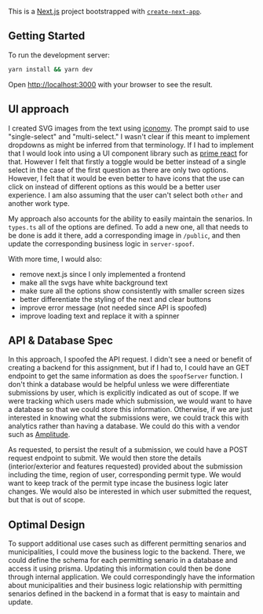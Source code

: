 This is a [Next.js](https://nextjs.org/) project bootstrapped with [`create-next-app`](https://github.com/vercel/next.js/tree/canary/packages/create-next-app).

## Getting Started

To run the development server:

```bash
yarn install && yarn dev
```

Open [http://localhost:3000](http://localhost:3000) with your browser to see the result.

## UI approach
I created SVG images from the text using [iconomy](https://run.iconomy.app/). The prompt said to use "single-select" and "multi-select." I wasn't clear if this meant to implement dropdowns as might be inferred from that terminology. If I had to implement that I would look into using a UI component library such as [prime react](https://primereact.org/multiselect/) for that. However I felt that firstly a toggle would be better instead of a single select in the case of the first question as there are only two options. However, I felt that it would be even better to have icons that the use can click on instead of different options as this would be a better user experience. I am also assuming that the user can't select both `other` and another work type.

My approach also accounts for the ability to easily maintain the senarios. In `types.ts` all of the options are defined. To add a new one, all that needs to be done is add it there, add a corresponding image in `/public`, and then update the corresponding business logic in `server-spoof`.

With more time, I would also:
- remove next.js since I only implemented a frontend
- make all the svgs have white background text
- make sure all the options show consistently with smaller screen sizes
- better differentiate the styling of the next and clear buttons
- improve error message (not needed since API is spoofed)
- improve loading text and replace it with a spinner

## API & Database Spec
In this approach, I spoofed the API request. I didn't see a need or benefit of creating a backend for this assignment, but if I had to, I could have an GET endpoint to get the same information as does the `spoofServer` function. I don't think a database would be helpful unless we were differentiate submissions by user, which is explicitly indicated as out of scope. If we were tracking which users made which submission, we would want to have a database so that we could store this information. Otherwise, if we are just interested in knowing what the submissions were, we could track this with analytics rather than having a database. We could do this with a vendor such as [Amplitude](https://amplitude.com/).

As requested, to persist the result of a submission, we could have a POST request endpoint to submit. We would then store the details (interior/exterior and features requested) provided about the submission including the time, region of user, corresponding permit type. We would want to keep track of the permit type incase the business logic later changes. We would also be interested in which user submitted the request, but that is out of scope.

## Optimal Design
To support additional use cases such as different permitting senarios and municipalities, I could move the business logic to the backend. There, we could define the schema for each permitting senario in a database and access it using prisma. Updating this information could then be done through internal application. We could correspondingly have the information about municipalities and their business logic relationship with permitting senarios defined in the backend in a format that is easy to maintain and update.
